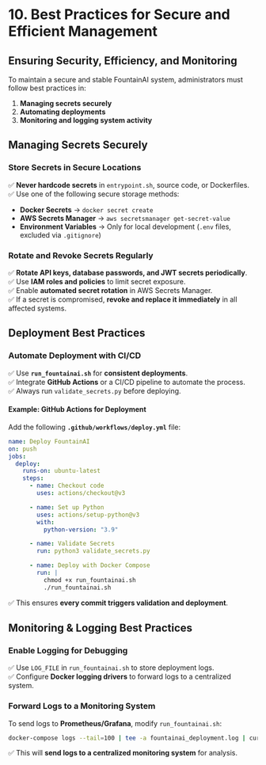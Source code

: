 # 10. Best Practices for Secure and Efficient Management

## Ensuring Security, Efficiency, and Monitoring
To maintain a secure and stable FountainAI system, administrators must follow best practices in:
1. **Managing secrets securely**
2. **Automating deployments**
3. **Monitoring and logging system activity**

## Managing Secrets Securely
### Store Secrets in Secure Locations
✅ **Never hardcode secrets** in `entrypoint.sh`, source code, or Dockerfiles.  
✅ Use one of the following secure storage methods:
   - **Docker Secrets** → `docker secret create`
   - **AWS Secrets Manager** → `aws secretsmanager get-secret-value`
   - **Environment Variables** → Only for local development (`.env` files, excluded via `.gitignore`)

### Rotate and Revoke Secrets Regularly
✅ **Rotate API keys, database passwords, and JWT secrets periodically**.  
✅ Use **IAM roles and policies** to limit secret exposure.  
✅ Enable **automated secret rotation** in AWS Secrets Manager.  
✅ If a secret is compromised, **revoke and replace it immediately** in all affected systems.

## Deployment Best Practices
### Automate Deployment with CI/CD
✅ Use **`run_fountainai.sh`** for **consistent deployments**.  
✅ Integrate **GitHub Actions** or a CI/CD pipeline to automate the process.  
✅ Always run `validate_secrets.py` before deploying.

#### Example: GitHub Actions for Deployment
Add the following **`.github/workflows/deploy.yml`** file:

```yaml
name: Deploy FountainAI
on: push
jobs:
  deploy:
    runs-on: ubuntu-latest
    steps:
      - name: Checkout code
        uses: actions/checkout@v3

      - name: Set up Python
        uses: actions/setup-python@v3
        with:
          python-version: "3.9"

      - name: Validate Secrets
        run: python3 validate_secrets.py

      - name: Deploy with Docker Compose
        run: |
          chmod +x run_fountainai.sh
          ./run_fountainai.sh
```

✅ This ensures **every commit triggers validation and deployment**.

## Monitoring & Logging Best Practices
### Enable Logging for Debugging
✅ Use `LOG_FILE` in `run_fountainai.sh` to store deployment logs.  
✅ Configure **Docker logging drivers** to forward logs to a centralized system.  

### Forward Logs to a Monitoring System
To send logs to **Prometheus/Grafana**, modify `run_fountainai.sh`:

```sh
docker-compose logs --tail=100 | tee -a fountainai_deployment.log | curl -X POST -H "Content-Type: text/plain" --data-binary @- http://monitoring-system.local/logs
```

✅ This will **send logs to a centralized monitoring system** for analysis.

